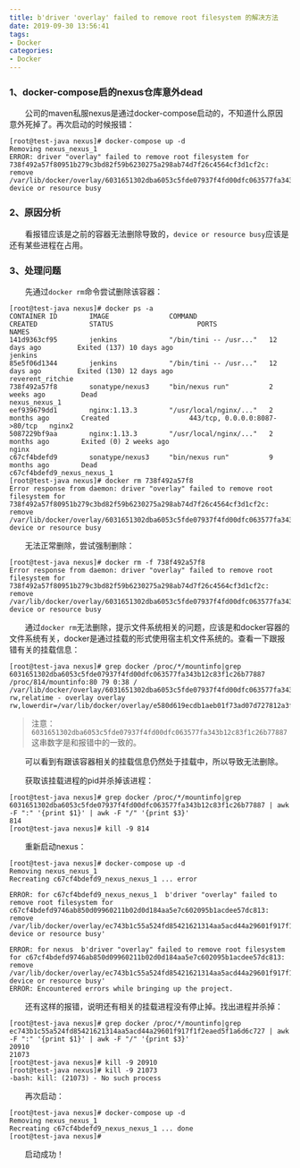 ```yaml
---
title: b'driver 'overlay' failed to remove root filesystem 的解决方法
date: 2019-09-30 13:56:41
tags:
- Docker
categories:
- Docker
---
```


### 1、docker-compose启的nexus仓库意外dead ###

&emsp;&emsp;公司的maven私服nexus是通过docker-compose启动的，不知道什么原因意外死掉了。再次启动的时候报错：

```shell
[root@test-java nexus]# docker-compose up -d
Removing nexus_nexus_1
ERROR: driver "overlay" failed to remove root filesystem for 738f492a57f80951b279c3bd82f59b6230275a298ab74d7f26c4564cf3d1cf2c: remove /var/lib/docker/overlay/6031651302dba6053c5fde07937f4fd00dfc063577fa343b12c83f1c26b77887/merged: device or resource busy
```
<!-- more -->

### 2、原因分析 ###

&emsp;&emsp;看报错应该是之前的容器无法删除导致的，`device or resource busy`应该是还有某些进程在占用。

### 3、处理问题 ###

&emsp;&emsp;先通过`docker rm`命令尝试删除该容器：

```shell
[root@test-java nexus]# docker ps -a
CONTAINER ID        IMAGE               COMMAND                  CREATED             STATUS                     PORTS                           NAMES
141d9363cf95        jenkins             "/bin/tini -- /usr..."   12 days ago         Exited (137) 10 days ago                                   jenkins
85e5f06d1344        jenkins             "/bin/tini -- /usr..."   12 days ago         Exited (130) 12 days ago                                   reverent_ritchie
738f492a57f8        sonatype/nexus3     "bin/nexus run"          2 weeks ago         Dead                                                       nexus_nexus_1
eef939679dd1        nginx:1.13.3        "/usr/local/nginx/..."   2 months ago        Created                    443/tcp, 0.0.0.0:8087->80/tcp   nginx2
5087229bf9aa        nginx:1.13.3        "/usr/local/nginx/..."   2 months ago        Exited (0) 2 weeks ago                                     nginx
c67cf4bdefd9        sonatype/nexus3     "bin/nexus run"          9 months ago        Dead                                                       c67cf4bdefd9_nexus_nexus_1
[root@test-java nexus]# docker rm 738f492a57f8
Error response from daemon: driver "overlay" failed to remove root filesystem for 738f492a57f80951b279c3bd82f59b6230275a298ab74d7f26c4564cf3d1cf2c: remove /var/lib/docker/overlay/6031651302dba6053c5fde07937f4fd00dfc063577fa343b12c83f1c26b77887/merged: device or resource busy
```

&emsp;&emsp;无法正常删除，尝试强制删除：

```shell
[root@test-java nexus]# docker rm -f 738f492a57f8
Error response from daemon: driver "overlay" failed to remove root filesystem for 738f492a57f80951b279c3bd82f59b6230275a298ab74d7f26c4564cf3d1cf2c: remove /var/lib/docker/overlay/6031651302dba6053c5fde07937f4fd00dfc063577fa343b12c83f1c26b77887/merged: device or resource busy
```

&emsp;&emsp;通过`docker rm`无法删除，提示文件系统相关的问题，应该是和docker容器的文件系统有关，docker是通过挂载的形式使用宿主机文件系统的。查看一下跟报错有关的挂载信息：

```shell
[root@test-java nexus]# grep docker /proc/*/mountinfo|grep 6031651302dba6053c5fde07937f4fd00dfc063577fa343b12c83f1c26b77887
/proc/814/mountinfo:80 79 0:38 / /var/lib/docker/overlay/6031651302dba6053c5fde07937f4fd00dfc063577fa343b12c83f1c26b77887/merged rw,relatime - overlay overlay rw,lowerdir=/var/lib/docker/overlay/e580d619ecdb1aeb01f73ad07d727812a3f9776af5af0679eecfd60198884aaf/root,upperdir=/var/lib/docker/overlay/6031651302dba6053c5fde07937f4fd00dfc063577fa343b12c83f1c26b77887/upper,workdir=/var/lib/docker/overlay/6031651302dba6053c5fde07937f4fd00dfc063577fa343b12c83f1c26b77887/work
```

>注意：`6031651302dba6053c5fde07937f4fd00dfc063577fa343b12c83f1c26b77887`这串数字是和报错中的一致的。

&emsp;&emsp;可以看到有跟该容器相关的挂载信息仍然处于挂载中，所以导致无法删除。

&emsp;&emsp;获取该挂载进程的pid并杀掉该进程：

```shell
[root@test-java nexus]# grep docker /proc/*/mountinfo|grep 6031651302dba6053c5fde07937f4fd00dfc063577fa343b12c83f1c26b77887 | awk -F ":" '{print $1}' | awk -F "/" '{print $3}'
814
[root@test-java nexus]# kill -9 814
```

&emsp;&emsp;重新启动nexus：

```shell
[root@test-java nexus]# docker-compose up -d
Removing nexus_nexus_1
Recreating c67cf4bdefd9_nexus_nexus_1 ... error

ERROR: for c67cf4bdefd9_nexus_nexus_1  b'driver "overlay" failed to remove root filesystem for c67cf4bdefd9746ab850d09960211b02d0d184aa5e7c602095b1acdee57dc813: remove /var/lib/docker/overlay/ec743b1c55a524fd85421621314aa5acd44a29601f917f1f2eaed5f1a6d6c727/merged: device or resource busy'

ERROR: for nexus  b'driver "overlay" failed to remove root filesystem for c67cf4bdefd9746ab850d09960211b02d0d184aa5e7c602095b1acdee57dc813: remove /var/lib/docker/overlay/ec743b1c55a524fd85421621314aa5acd44a29601f917f1f2eaed5f1a6d6c727/merged: device or resource busy'
ERROR: Encountered errors while bringing up the project.
```

&emsp;&emsp;还有这样的报错，说明还有相关的挂载进程没有停止掉。找出进程并杀掉：

```shell
[root@test-java nexus]# grep docker /proc/*/mountinfo|grep ec743b1c55a524fd85421621314aa5acd44a29601f917f1f2eaed5f1a6d6c727 | awk -F ":" '{print $1}' | awk -F "/" '{print $3}'
20910
21073
[root@test-java nexus]# kill -9 20910
[root@test-java nexus]# kill -9 21073
-bash: kill: (21073) - No such process
```

&emsp;&emsp;再次启动：

```shell
[root@test-java nexus]# docker-compose up -d
Removing nexus_nexus_1
Recreating c67cf4bdefd9_nexus_nexus_1 ... done
[root@test-java nexus]# 
```

&emsp;&emsp;启动成功！

